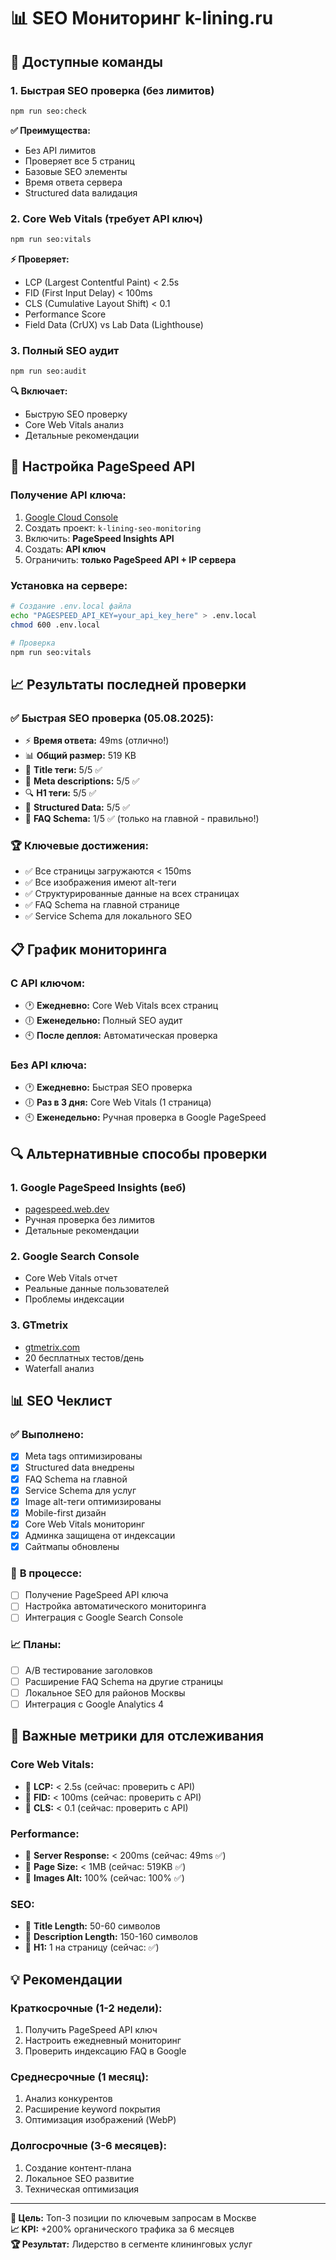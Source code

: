 # 📊 SEO Мониторинг k-lining.ru

## 🚀 Доступные команды

### 1. **Быстрая SEO проверка (без лимитов)**
```bash
npm run seo:check
```
**✅ Преимущества:**
- Без API лимитов
- Проверяет все 5 страниц
- Базовые SEO элементы
- Время ответа сервера
- Structured data валидация

### 2. **Core Web Vitals (требует API ключ)**
```bash
npm run seo:vitals
```
**⚡ Проверяет:**
- LCP (Largest Contentful Paint) < 2.5s
- FID (First Input Delay) < 100ms
- CLS (Cumulative Layout Shift) < 0.1
- Performance Score
- Field Data (CrUX) vs Lab Data (Lighthouse)

### 3. **Полный SEO аудит**
```bash
npm run seo:audit
```
**🔍 Включает:**
- Быструю SEO проверку
- Core Web Vitals анализ
- Детальные рекомендации

## 🔑 Настройка PageSpeed API

### **Получение API ключа:**
1. [Google Cloud Console](https://console.cloud.google.com/)
2. Создать проект: `k-lining-seo-monitoring`
3. Включить: **PageSpeed Insights API**
4. Создать: **API ключ**
5. Ограничить: **только PageSpeed API + IP сервера**

### **Установка на сервере:**
```bash
# Создание .env.local файла
echo "PAGESPEED_API_KEY=your_api_key_here" > .env.local
chmod 600 .env.local

# Проверка
npm run seo:vitals
```

## 📈 Результаты последней проверки

### ✅ **Быстрая SEO проверка (05.08.2025):**
- ⚡ **Время ответа:** 49ms (отлично!)
- 📊 **Общий размер:** 519 KB
- 📝 **Title теги:** 5/5 ✅
- 📄 **Meta descriptions:** 5/5 ✅
- 🔍 **H1 теги:** 5/5 ✅
- 🔧 **Structured Data:** 5/5 ✅
- 💬 **FAQ Schema:** 1/5 ✅ (только на главной - правильно!)

### 🏆 **Ключевые достижения:**
- ✅ Все страницы загружаются < 150ms
- ✅ Все изображения имеют alt-теги
- ✅ Структурированные данные на всех страницах
- ✅ FAQ Schema на главной странице
- ✅ Service Schema для локального SEO

## 📋 График мониторинга

### **С API ключом:**
- 🕐 **Ежедневно:** Core Web Vitals всех страниц
- 🕕 **Еженедельно:** Полный SEO аудит
- 🕙 **После деплоя:** Автоматическая проверка

### **Без API ключа:**
- 🕐 **Ежедневно:** Быстрая SEO проверка
- 🕕 **Раз в 3 дня:** Core Web Vitals (1 страница)
- 🕙 **Еженедельно:** Ручная проверка в Google PageSpeed

## 🔍 Альтернативные способы проверки

### **1. Google PageSpeed Insights (веб)**
- [pagespeed.web.dev](https://pagespeed.web.dev/)
- Ручная проверка без лимитов
- Детальные рекомендации

### **2. Google Search Console**
- Core Web Vitals отчет
- Реальные данные пользователей
- Проблемы индексации

### **3. GTmetrix**
- [gtmetrix.com](https://gtmetrix.com)
- 20 бесплатных тестов/день
- Waterfall анализ

## 📊 SEO Чеклист

### ✅ **Выполнено:**
- [x] Meta tags оптимизированы
- [x] Structured data внедрены
- [x] FAQ Schema на главной
- [x] Service Schema для услуг
- [x] Image alt-теги оптимизированы
- [x] Mobile-first дизайн
- [x] Core Web Vitals мониторинг
- [x] Админка защищена от индексации
- [x] Сайтмапы обновлены

### 🔄 **В процессе:**
- [ ] Получение PageSpeed API ключа
- [ ] Настройка автоматического мониторинга
- [ ] Интеграция с Google Search Console

### 📈 **Планы:**
- [ ] A/B тестирование заголовков
- [ ] Расширение FAQ Schema на другие страницы
- [ ] Локальное SEO для районов Москвы
- [ ] Интеграция с Google Analytics 4

## 🚨 Важные метрики для отслеживания

### **Core Web Vitals:**
- 🎯 **LCP:** < 2.5s (сейчас: проверить с API)
- 🎯 **FID:** < 100ms (сейчас: проверить с API)
- 🎯 **CLS:** < 0.1 (сейчас: проверить с API)

### **Performance:**
- 🎯 **Server Response:** < 200ms (сейчас: 49ms ✅)
- 🎯 **Page Size:** < 1MB (сейчас: 519KB ✅)
- 🎯 **Images Alt:** 100% (сейчас: 100% ✅)

### **SEO:**
- 🎯 **Title Length:** 50-60 символов
- 🎯 **Description Length:** 150-160 символов
- 🎯 **H1:** 1 на страницу (сейчас: ✅)

## 💡 Рекомендации

### **Краткосрочные (1-2 недели):**
1. Получить PageSpeed API ключ
2. Настроить ежедневный мониторинг
3. Проверить индексацию FAQ в Google

### **Среднесрочные (1 месяц):**
1. Анализ конкурентов
2. Расширение keyword покрытия
3. Оптимизация изображений (WebP)

### **Долгосрочные (3-6 месяцев):**
1. Создание контент-плана
2. Локальное SEO развитие
3. Техническая оптимизация

---

**🎯 Цель:** Топ-3 позиции по ключевым запросам в Москве  
**📈 KPI:** +200% органического трафика за 6 месяцев  
**🏆 Результат:** Лидерство в сегменте клининговых услуг